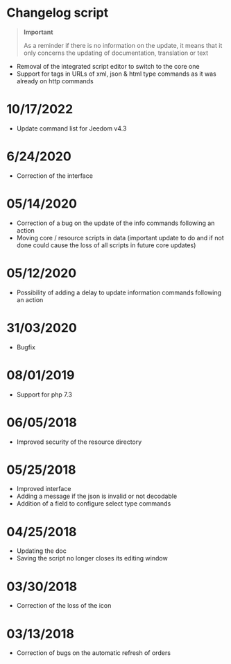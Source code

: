 # Changelog script

>**Important**
>
>As a reminder if there is no information on the update, it means that it only concerns the updating of documentation, translation or text

- Removal of the integrated script editor to switch to the core one
- Support for tags in URLs of xml, json & html type commands as it was already on http commands

# 10/17/2022

- Update command list for Jeedom v4.3

# 6/24/2020

- Correction of the interface

# 05/14/2020

- Correction of a bug on the update of the info commands following an action
- Moving core / resource scripts in data (important update to do and if not done could cause the loss of all scripts in future core updates)

# 05/12/2020

- Possibility of adding a delay to update information commands following an action

# 31/03/2020

- Bugfix

# 08/01/2019

- Support for php 7.3

# 06/05/2018

- Improved security of the resource directory

# 05/25/2018

- Improved interface
- Adding a message if the json is invalid or not decodable
- Addition of a field to configure select type commands

# 04/25/2018

- Updating the doc
- Saving the script no longer closes its editing window

# 03/30/2018

- Correction of the loss of the icon

# 03/13/2018

- Correction of bugs on the automatic refresh of orders
